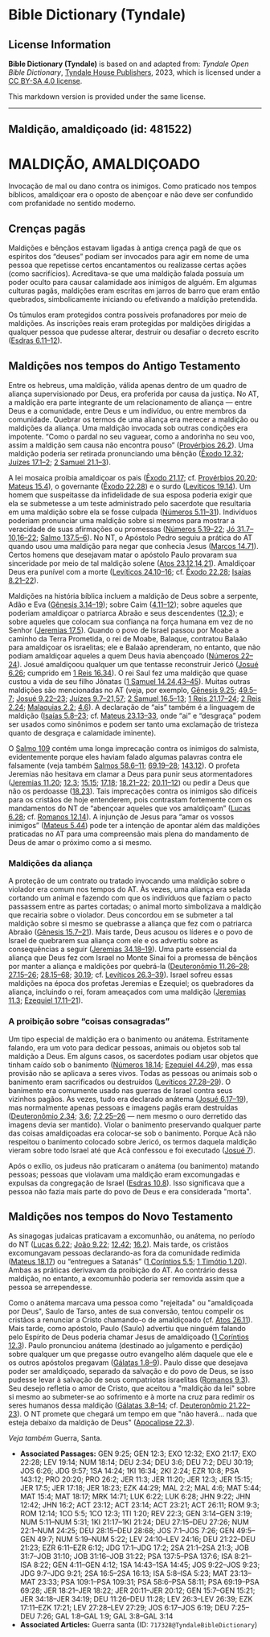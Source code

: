 # Bible Dictionary (Tyndale)

## License Information

**Bible Dictionary (Tyndale)** is based on and adapted from: _Tyndale Open Bible Dictionary_, [Tyndale House Publishers](https://tyndaleopenresources.com/), 2023, which is licensed under a [CC BY-SA 4.0 license](https://creativecommons.org/licenses/by-sa/4.0/legalcode.en).

This markdown version is provided under the same license.



--------------------------------

## Maldição, amaldiçoado (id: 481522)

MALDIÇÃO, AMALDIÇOADO
=====================

Invocação de mal ou dano contra os inimigos. Como praticado nos tempos bíblicos, amaldiçoar era o oposto de abençoar e não deve ser confundido com profanidade no sentido moderno.

Crenças pagãs
-------------

Maldições e bênçãos estavam ligadas à antiga crença pagã de que os espíritos dos “deuses” podiam ser invocados para agir em nome de uma pessoa que repetisse certos encantamentos ou realizasse certas ações (como sacrifícios). Acreditava\-se que uma maldição falada possuía um poder oculto para causar calamidade aos inimigos de alguém. Em algumas culturas pagãs, maldições eram escritas em jarros de barro que eram então quebrados, simbolicamente iniciando ou efetivando a maldição pretendida.

Os túmulos eram protegidos contra possíveis profanadores por meio de maldições. As inscrições reais eram protegidas por maldições dirigidas a qualquer pessoa que pudesse alterar, destruir ou desafiar o decreto escrito ([Esdras 6\.11–12](https://ref.ly/Ezra6:11-Ezra6:12)).

Maldições nos tempos do Antigo Testamento
-----------------------------------------

Entre os hebreus, uma maldição, válida apenas dentro de um quadro de aliança supervisionado por Deus, era proferida por causa da justiça. No AT, a maldição era parte integrante de um relacionamento de aliança — entre Deus e a comunidade, entre Deus e um indivíduo, ou entre membros da comunidade. Quebrar os termos de uma aliança era merecer a maldição ou maldições da aliança. Uma maldição invocada sob outras condições era impotente. “Como o pardal no seu vaguear, como a andorinha no seu voo, assim a maldição sem causa não encontra pouso” ([Provérbios 26\.2](https://ref.ly/Prov26:2)). Uma maldição poderia ser retirada pronunciando uma bênção ([Êxodo 12\.32](https://ref.ly/Exod12:32); [Juízes 17\.1–2](https://ref.ly/Judg17:1-Judg17:2); [2 Samuel 21\.1–3](https://ref.ly/2Sam21:1-2Sam21:3)).

A lei mosaica proibia amaldiçoar os pais ([Êxodo 21\.17](https://ref.ly/Exod21:17); cf. [Provérbios 20\.20](https://ref.ly/Prov20:20); [Mateus 15\.4](https://ref.ly/Matt15:4)), o governante ([Êxodo 22\.28](https://ref.ly/Exod22:28)) e o surdo ([Levíticos 19\.14](https://ref.ly/Lev19:14)). Um homem que suspeitasse da infidelidade de sua esposa poderia exigir que ela se submetesse a um teste administrado pelo sacerdote que resultaria em uma maldição sobre ela se fosse culpada ([Números 5\.11–31](https://ref.ly/Num5:11-Num5:31)). Indivíduos poderiam pronunciar uma maldição sobre si mesmos para mostrar a veracidade de suas afirmações ou promessas ([Números 5\.19–22](https://ref.ly/Num5:19-Num5:22); [Jó 31\.7–10,16–22](https://ref.ly/Job31:7-Job31:10,Job31:16-Job31:22); [Salmo 137\.5–6](https://ref.ly/Ps137:5-Ps137:6)). No NT, o Apóstolo Pedro seguiu a prática do AT quando usou uma maldição para negar que conhecia Jesus ([Marcos 14\.71](https://ref.ly/Mark14:71)). Certos homens que desejavam matar o apóstolo Paulo provaram sua sinceridade por meio de tal maldição solene ([Atos 23\.12,14,21](https://ref.ly/Acts23:12,Acts23:14,Acts23:21)). Amaldiçoar Deus era punível com a morte ([Levíticos 24\.10–16](https://ref.ly/Lev24:10-Lev24:16); cf. [Êxodo 22\.28](https://ref.ly/Exod22:28); [Isaías 8\.21–22](https://ref.ly/Isa8:21-Isa8:22)).

Maldições na história bíblica incluem a maldição de Deus sobre a serpente, Adão e Eva ([Gênesis 3\.14–19](https://ref.ly/Gen3:14-Gen3:19)); sobre Caim ([4\.11–12](https://ref.ly/Gen4:11-Gen4:12)); sobre aqueles que poderiam amaldiçoar o patriarca Abraão e seus descendentes ([12\.3](https://ref.ly/Gen12:3)); e sobre aqueles que colocam sua confiança na força humana em vez de no Senhor ([Jeremias 17\.5](https://ref.ly/Jer17:5)). Quando o povo de Israel passou por Moabe a caminho da Terra Prometida, o rei de Moabe, Balaque, contratou Balaão para amaldiçoar os israelitas; ele e Balaão aprenderam, no entanto, que não podiam amaldiçoar aqueles a quem Deus havia abençoado ([Números 22–24](https://ref.ly/Num22:1-Num24:25)). Josué amaldiçoou qualquer um que tentasse reconstruir Jericó ([Josué 6\.26](https://ref.ly/Josh6:26); cumprido em [1 Reis 16\.34](https://ref.ly/1Kgs16:34)). O rei Saul fez uma maldição que quase custou a vida de seu filho Jônatas ([1 Samuel 14\.24,43–45](https://ref.ly/1Sam14:24,1Sam14:43-1Sam14:45)). Muitas outras maldições são mencionadas no AT (veja, por exemplo, [Gênesis 9\.25](https://ref.ly/Gen9:25); [49\.5–7](https://ref.ly/Gen49:5-Gen49:7); [Josué 9\.22–23](https://ref.ly/Josh9:22-Josh9:23); [Juízes 9\.7–21,57](https://ref.ly/Judg9:7-Judg9:21,Judg9:57); [2 Samuel 16\.5–13](https://ref.ly/2Sam16:5-2Sam16:13); [1 Reis 21\.17–24](https://ref.ly/1Kgs21:17-1Kgs21:24); [2 Reis 2\.24](https://ref.ly/2Kgs2:24); [Malaquias 2\.2](https://ref.ly/Mal2:2); [4\.6](https://ref.ly/Mal4:6)). A declaração de “ais” também é a linguagem de maldição ([Isaías 5\.8–23](https://ref.ly/Isa5:8-Isa5:23); cf. [Mateus 23\.13–33](https://ref.ly/Matt23:13-Matt23:33), onde “ai” e “desgraça” podem ser usados como sinônimos e podem ser tanto uma exclamação de tristeza quanto de desgraça e calamidade iminente).

O [Salmo 109](https://ref.ly/Ps109:1-Ps109:31) contém uma longa imprecação contra os inimigos do salmista, evidentemente porque eles haviam falado algumas palavras contra ele falsamente (veja também [Salmos 58\.6–11](https://ref.ly/Ps58:6-Ps58:11); [69\.19–28](https://ref.ly/Ps69:19-Ps69:28); [143\.12](https://ref.ly/Ps143:12)). O profeta Jeremias não hesitava em clamar a Deus para punir seus atormentadores ([Jeremias 11\.20](https://ref.ly/Jer11:20); [12\.3](https://ref.ly/Jer12:3); [15\.15](https://ref.ly/Jer15:15); [17\.18](https://ref.ly/Jer17:18); [18\.21–22](https://ref.ly/Jer18:21-Jer18:22); [20\.11–12](https://ref.ly/Jer20:11-Jer20:12)) ou pedir a Deus que não os perdoasse ([18\.23](https://ref.ly/Jer18:23)). Tais imprecações contra os inimigos são difíceis para os cristãos de hoje entenderem, pois contrastam fortemente com os mandamentos do NT de “abençoar aqueles que vos amaldiçoam” ([Lucas 6\.28](https://ref.ly/Luke6:28); cf. [Romanos 12\.14](https://ref.ly/Rom12:14)). A injunção de Jesus para “amar os vossos inimigos” ([Mateus 5\.44](https://ref.ly/Matt5:44)) pode ter a intenção de apontar além das maldições praticadas no AT para uma compreensão mais plena do mandamento de Deus de amar o próximo como a si mesmo.

### Maldições da aliança

A proteção de um contrato ou tratado invocando uma maldição sobre o violador era comum nos tempos do AT. Às vezes, uma aliança era selada cortando um animal e fazendo com que os indivíduos que faziam o pacto passassem entre as partes cortadas; o animal morto simbolizava a maldição que recairia sobre o violador. Deus concordou em se submeter a tal maldição sobre si mesmo se quebrasse a aliança que fez com o patriarca Abraão ([Gênesis 15\.7–21](https://ref.ly/Gen15:7-Gen15:21)). Mais tarde, Deus acusou os líderes e o povo de Israel de quebrarem sua aliança com ele e os advertiu sobre as consequências a seguir ([Jeremias 34\.18–19](https://ref.ly/Jer34:18-Jer34:19)). Uma parte essencial da aliança que Deus fez com Israel no Monte Sinai foi a promessa de bênçãos por manter a aliança e maldições por quebrá\-la ([Deuteronômio 11\.26–28](https://ref.ly/Deut11:26-Deut11:28); [27\.15–26](https://ref.ly/Deut27:15-Deut27:26); [28\.15–68](https://ref.ly/Deut28:15-Deut28:68); [30\.19](https://ref.ly/Deut30:19); cf. [Levíticos 26\.3–39](https://ref.ly/Lev26:3-Lev26:39)). Israel sofreu essas maldições na época dos profetas Jeremias e Ezequiel; os quebradores da aliança, incluindo o rei, foram ameaçados com uma maldição ([Jeremias 11\.3](https://ref.ly/Jer11:3); [Ezequiel 17\.11–21](https://ref.ly/Ezek17:11-Ezek17:21)).

### A proibição sobre “coisas consagradas”

Um tipo especial de maldição era o banimento ou anátema. Estritamente falando, era um voto para dedicar pessoas, animais ou objetos sob tal maldição a Deus. Em alguns casos, os sacerdotes podiam usar objetos que tinham caído sob o banimento ([Números 18\.14](https://ref.ly/Num18:14); [Ezequiel 44\.29](https://ref.ly/Ezek44:29)), mas essa provisão não se aplicava a seres vivos. Todas as pessoas ou animais sob o banimento eram sacrificados ou destruídos ([Levíticos 27\.28–29](https://ref.ly/Lev27:28-Lev27:29)). O banimento era comumente usado nas guerras de Israel contra seus vizinhos pagãos. Às vezes, tudo era declarado anátema ([Josué 6\.17–19](https://ref.ly/Josh6:17-Josh6:19)), mas normalmente apenas pessoas e imagens pagãs eram destruídas ([Deuteronômio 2\.34](https://ref.ly/Deut2:34); [3\.6](https://ref.ly/Deut3:6); [7\.2,25–26](https://ref.ly/Deut7:2,Deut7:25-Deut7:26) — nem mesmo o ouro derretido das imagens devia ser mantido). Violar o banimento preservando qualquer parte das coisas amaldiçoadas era colocar\-se sob o banimento. Porque Acã não respeitou o banimento colocado sobre Jericó, os termos daquela maldição vieram sobre todo Israel até que Acã confessou e foi executado ([Josué 7](https://ref.ly/Josh7:1-Josh7:26)).

Após o exílio, os judeus não praticaram o anátema (ou banimento) matando pessoas; pessoas que violavam uma maldição eram excomungadas e expulsas da congregação de Israel ([Esdras 10\.8](https://ref.ly/Ezra10:8)). Isso significava que a pessoa não fazia mais parte do povo de Deus e era considerada "morta".

Maldições nos tempos do Novo Testamento
---------------------------------------

As sinagogas judaicas praticavam a excomunhão, ou anátema, no período do NT ([Lucas 6\.22](https://ref.ly/Luke6:22); [João 9\.22](https://ref.ly/John9:22); [12\.42](https://ref.ly/John12:42); [16\.2](https://ref.ly/John16:2)). Mais tarde, os cristãos excomungavam pessoas declarando\-as fora da comunidade redimida ([Mateus 18\.17](https://ref.ly/Matt18:17)) ou “entregues a Satanás” ([1 Coríntios 5\.5](https://ref.ly/1Cor5:5); [1 Timótio 1\.20](https://ref.ly/1Tim1:20)). Ambas as práticas derivavam da proibição do AT. Ao contrário dessa maldição, no entanto, a excomunhão poderia ser removida assim que a pessoa se arrependesse.

Como o anátema marcava uma pessoa como "rejeitada" ou "amaldiçoada por Deus", Saulo de Tarso, antes de sua conversão, tentou compelir os cristãos a renunciar a Cristo chamando\-o de amaldiçoado (cf. [Atos 26\.11](https://ref.ly/Acts26:11)). Mais tarde, como apóstolo, Paulo (Saulo) advertiu que ninguém falando pelo Espírito de Deus poderia chamar Jesus de amaldiçoado ([1 Coríntios 12\.3](https://ref.ly/1Cor12:3)). Paulo pronunciou anátema (destinado ao julgamento e perdição) sobre qualquer um que pregasse outro evangelho além daquele que ele e os outros apóstolos pregavam ([Gálatas 1\.8–9](https://ref.ly/Gal1:8-Gal1:9)). Paulo disse que desejava poder ser amaldiçoado, separado da salvação e do povo de Deus, se isso pudesse levar à salvação de seus compatriotas israelitas ([Romanos 9\.3](https://ref.ly/Rom9:3)). Seu desejo refletia o amor de Cristo, que aceitou a "maldição da lei" sobre si mesmo ao submeter\-se ao sofrimento e à morte na cruz para redimir os seres humanos dessa maldição ([Gálatas 3\.8–14](https://ref.ly/Gal3:8-Gal3:14); cf. [Deuteronômio 21\.22–23](https://ref.ly/Deut21:22-Deut21:23)). O NT promete que chegará um tempo em que "não haverá... nada que esteja debaixo da maldição de Deus" ([Apocalipse 22\.3](https://ref.ly/Rev22:3)).

*Veja também* Guerra, Santa.

* **Associated Passages:** GEN 9:25; GEN 12:3; EXO 12:32; EXO 21:17; EXO 22:28; LEV 19:14; NUM 18:14; DEU 2:34; DEU 3:6; DEU 7:2; DEU 30:19; JOS 6:26; JDG 9:57; 1SA 14:24; 1KI 16:34; 2KI 2:24; EZR 10:8; PSA 143:12; PRO 20:20; PRO 26:2; JER 11:3; JER 11:20; JER 12:3; JER 15:15; JER 17:5; JER 17:18; JER 18:23; EZK 44:29; MAL 2:2; MAL 4:6; MAT 5:44; MAT 15:4; MAT 18:17; MRK 14:71; LUK 6:22; LUK 6:28; JHN 9:22; JHN 12:42; JHN 16:2; ACT 23:12; ACT 23:14; ACT 23:21; ACT 26:11; ROM 9:3; ROM 12:14; 1CO 5:5; 1CO 12:3; 1TI 1:20; REV 22:3; GEN 3:14–GEN 3:19; NUM 5:11–NUM 5:31; 1KI 21:17–1KI 21:24; DEU 27:15–DEU 27:26; NUM 22:1–NUM 24:25; DEU 28:15–DEU 28:68; JOS 7:1–JOS 7:26; GEN 49:5–GEN 49:7; NUM 5:19–NUM 5:22; LEV 24:10–LEV 24:16; DEU 21:22–DEU 21:23; EZR 6:11–EZR 6:12; JDG 17:1–JDG 17:2; 2SA 21:1–2SA 21:3; JOB 31:7–JOB 31:10; JOB 31:16–JOB 31:22; PSA 137:5–PSA 137:6; ISA 8:21–ISA 8:22; GEN 4:11–GEN 4:12; 1SA 14:43–1SA 14:45; JOS 9:22–JOS 9:23; JDG 9:7–JDG 9:21; 2SA 16:5–2SA 16:13; ISA 5:8–ISA 5:23; MAT 23:13–MAT 23:33; PSA 109:1–PSA 109:31; PSA 58:6–PSA 58:11; PSA 69:19–PSA 69:28; JER 18:21–JER 18:22; JER 20:11–JER 20:12; GEN 15:7–GEN 15:21; JER 34:18–JER 34:19; DEU 11:26–DEU 11:28; LEV 26:3–LEV 26:39; EZK 17:11–EZK 17:21; LEV 27:28–LEV 27:29; JOS 6:17–JOS 6:19; DEU 7:25–DEU 7:26; GAL 1:8–GAL 1:9; GAL 3:8–GAL 3:14
* **Associated Articles:** Guerra santa (ID: `717328@TyndaleBibleDictionary`)

